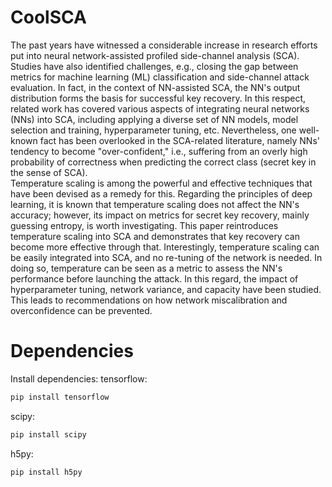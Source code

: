 # CoolSCA
The past years have witnessed a considerable increase in research efforts put into neural network-assisted profiled side-channel analysis (SCA). 
Studies have also identified challenges, e.g., closing the gap between metrics for machine learning (ML) classification and side-channel attack evaluation. 
In fact, in the context of NN-assisted SCA, the NN's output distribution forms the basis for successful key recovery. 
In this respect, related work has covered various aspects of integrating neural networks (NNs) into SCA, including applying a diverse set of NN models, model selection and training, hyperparameter tuning, etc. 
Nevertheless, one well-known fact has been overlooked in the SCA-related literature, namely NNs' tendency to become "over-confident," i.e., suffering from an overly high probability of correctness when predicting the correct class (secret key in the sense of SCA).  
Temperature scaling is among the powerful and effective techniques that have been devised as a remedy for this. 
Regarding the principles of deep learning, it is known that temperature scaling does not affect the NN's accuracy; however, its impact on metrics for secret key recovery, mainly guessing entropy, is worth investigating. 
This paper reintroduces temperature scaling into SCA and demonstrates that key recovery can become more effective through that. 
Interestingly, temperature scaling can be easily integrated into SCA, and no re-tuning of the network is needed. 
In doing so, temperature can be seen as a metric to assess the NN's performance before launching the attack. 
In this regard, the impact of hyperparameter tuning, network variance, and capacity have been studied. 
This leads to recommendations on how network miscalibration and overconfidence can be prevented. 

# Dependencies
Install dependencies: tensorflow:
```bash
pip install tensorflow
```

scipy:
```python
pip install scipy
```

h5py:
```bash
pip install h5py
```

